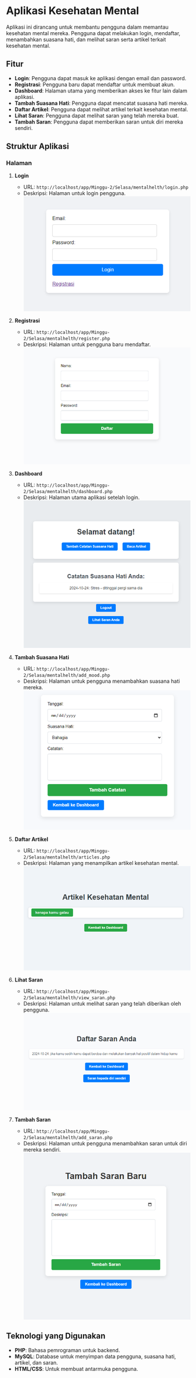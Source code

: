 # Aplikasi Kesehatan Mental

Aplikasi ini dirancang untuk membantu pengguna dalam memantau kesehatan mental mereka. Pengguna dapat melakukan login, mendaftar, menambahkan suasana hati, dan melihat saran serta artikel terkait kesehatan mental.

## Fitur

- **Login**: Pengguna dapat masuk ke aplikasi dengan email dan password.
- **Registrasi**: Pengguna baru dapat mendaftar untuk membuat akun.
- **Dashboard**: Halaman utama yang memberikan akses ke fitur lain dalam aplikasi.
- **Tambah Suasana Hati**: Pengguna dapat mencatat suasana hati mereka.
- **Daftar Artikel**: Pengguna dapat melihat artikel terkait kesehatan mental.
- **Lihat Saran**: Pengguna dapat melihat saran yang telah mereka buat.
- **Tambah Saran**: Pengguna dapat memberikan saran untuk diri mereka sendiri.

## Struktur Aplikasi

### Halaman

1. **Login**
   - URL: `http://localhost/app/Minggu-2/Selasa/mentalhelth/login.php`
   - Deskripsi: Halaman untuk login pengguna.
   ![foto](/screenshoot/login.png)

2. **Registrasi**
   - URL: `http://localhost/app/Minggu-2/Selasa/mentalhelth/register.php`
   - Deskripsi: Halaman untuk pengguna baru mendaftar.
![foto](/screenshoot/registrasi.png)

3. **Dashboard**
   - URL: `http://localhost/app/Minggu-2/Selasa/mentalhelth/dashboard.php`
   - Deskripsi: Halaman utama aplikasi setelah login.
   ![foto](/screenshoot/dashboard.png)

4. **Tambah Suasana Hati**
   - URL: `http://localhost/app/Minggu-2/Selasa/mentalhelth/add_mood.php`
   - Deskripsi: Halaman untuk pengguna menambahkan suasana hati mereka.
   ![foto](/screenshoot/add_mood.png)

5. **Daftar Artikel**
   - URL: `http://localhost/app/Minggu-2/Selasa/mentalhelth/articles.php`
   - Deskripsi: Halaman yang menampilkan artikel kesehatan mental.
   ![foto](screenshoot/artikel.png)

6. **Lihat Saran**
   - URL: `http://localhost/app/Minggu-2/Selasa/mentalhelth/view_saran.php`
   - Deskripsi: Halaman untuk melihat saran yang telah diberikan oleh pengguna.
    ![foto](screenshoot/saran.png)
7. **Tambah Saran**
   - URL: `http://localhost/app/Minggu-2/Selasa/mentalhelth/add_saran.php`
   - Deskripsi: Halaman untuk pengguna menambahkan saran untuk diri mereka sendiri.![foto](screenshoot/saran_diri.png)
## Teknologi yang Digunakan

- **PHP**: Bahasa pemrograman untuk backend.
- **MySQL**: Database untuk menyimpan data pengguna, suasana hati, artikel, dan saran.
- **HTML/CSS**: Untuk membuat antarmuka pengguna.

